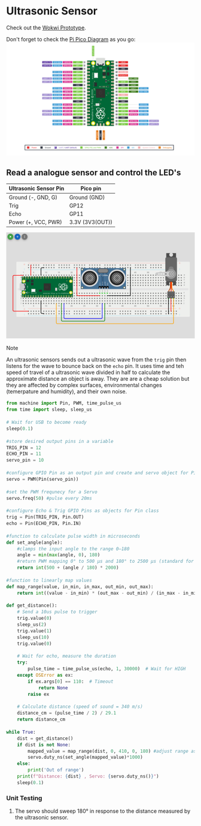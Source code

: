 # Ultrasonic Sensor

Check out the [Wokwi Prototype](https://wokwi.com/projects/431264773537206273).

Don't forget to check the [Pi Pico Diagram](../Raspberry-Pi-Pico-pinout-diagram.svg) as you go:
![](../Raspberry-Pi-Pico-pinout-diagram.svg)

## Read a analogue sensor and control the LED's

| Ultrasonic Sensor Pin | Pico pin        |
| --------------------- | --------------- |
| Ground (-, GND, G)    | Ground (GND)    |
| Trig                  | GP12            |
| Echo                  | GP11            |
| Power (+, VCC, PWR)   | 3.3V (3V3(OUT)) |

![](images/ultrasonic_sensor.png)

> [!Note]
> An ultrasonic sensors sends out a ultrasonic wave from the `trig` pin then listens for the wave to bounce back on the `echo` pin. It uses time and teh speed of travel of a ultrasonic wave divided in half to calculate the approximate distance an object is away. They are are a cheap solution but they are affected by complex surfaces, environmental changes (temerpature and humidity), and their own noise.

```python
from machine import Pin, PWM, time_pulse_us
from time import sleep, sleep_us

# Wait for USB to become ready
sleep(0.1)

#store desired output pins in a variable
TRIG_PIN = 12
ECHO_PIN = 11
servo_pin = 10

#configure GPIO Pin as an output pin and create and servo object for Pin class
servo = PWM(Pin(servo_pin))

#set the PWM frequnecy for a Servo
servo.freq(50) #pulse every 20ms

#configure Echo & Trig GPIO Pins as objects for Pin class
trig = Pin(TRIG_PIN, Pin.OUT)
echo = Pin(ECHO_PIN, Pin.IN)

#function to calculate pulse width in microseconds
def set_angle(angle):
    #clamps the input angle to the range 0–180
    angle = min(max(angle, 0), 180)
    #return PWM mapping 0° to 500 µs and 180° to 2500 µs (standard for many servos).
    return int(500 + (angle / 180) * 2000)

#function to linearly map values
def map_range(value, in_min, in_max, out_min, out_max):
    return int((value - in_min) * (out_max - out_min) / (in_max - in_min) + out_min)

def get_distance():
    # Send a 10us pulse to trigger
    trig.value(0)
    sleep_us(2)
    trig.value(1)
    sleep_us(10)
    trig.value(0)

    # Wait for echo, measure the duration
    try:
        pulse_time = time_pulse_us(echo, 1, 30000)  # Wait for HIGH
    except OSError as ex:
        if ex.args[0] == 110:  # Timeout
            return None
        raise ex

    # Calculate distance (speed of sound = 340 m/s)
    distance_cm = (pulse_time / 2) / 29.1
    return distance_cm

while True:
    dist = get_distance()
    if dist is not None:
        mapped_value = map_range(dist, 0, 410, 0, 180) #adjust range as needed
        servo.duty_ns(set_angle(mapped_value)*1000)
    else:
        print('Out of range')
    print(f"Distance: {dist} , Servo: {servo.duty_ns()}")
    sleep(0.1)
```

### Unit Testing

1. The servo should sweep 180° in response to the distance measured by the ultrasonic sensor.
